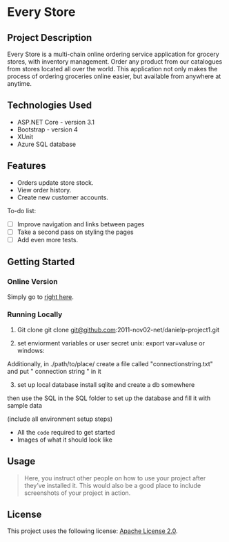 # Every Store

## Project Description

Every Store is a multi-chain online ordering service application for grocery stores, with inventory management. Order any product from our catalogues from stores located all over the world. This application not only makes the process of ordering groceries online easier, but available from anywhere at anytime.

## Technologies Used

* ASP.NET Core - version  3.1
* Bootstrap - version 4
* XUnit
* Azure SQL database


## Features
* Orders update store stock.
* View order history.
* Create new customer accounts.

To-do list:
- [ ] Improve navigation and links between pages
- [ ] Take a second pass on styling the pages
- [ ] Add even more tests.

## Getting Started
 
 ### Online Version
 Simply go to [right here](http://noelwiz.azurewebsites.net/).
 
 ### Running Locally
 1. Git clone
 git clone git@github.com:2011-nov02-net/danielp-project1.git
 
 2. set enviorment variables or user secret
 unix: export var=valuse
 or
 windows: 
 
 Additionally, in ./path/to/place/
 create a file called "connectionstring.txt" and put " connection string " in it
 
 3. set up local database
 install sqlite and create a db somewhere
 
 then use the SQL in the SQL folder to set up the database and fill it with sample data
 
 
(include all environment setup steps)




- All the `code` required to get started
- Images of what it should look like



## Usage

> Here, you instruct other people on how to use your project after they’ve installed it. This would also be a good place to include screenshots of your project in action.

## License

This project uses the following license: [Apache License 2.0](https://github.com/2011-nov02-net/danielp-project1/blob/master/LICENSE).

